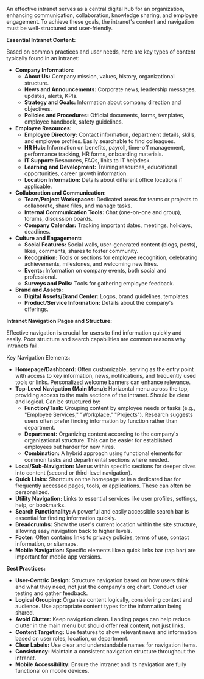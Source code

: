 An effective intranet serves as a central digital hub for an organization, enhancing communication, collaboration, knowledge sharing, and employee engagement. To achieve these goals, the intranet's content and navigation must be well-structured and user-friendly.

**Essential Intranet Content:**

Based on common practices and user needs, here are key types of content typically found in an intranet:

*   **Company Information:**
    *   **About Us:** Company mission, values, history, organizational structure.
    *   **News and Announcements:** Corporate news, leadership messages, updates, alerts, KPIs.
    *   **Strategy and Goals:** Information about company direction and objectives.
    *   **Policies and Procedures:** Official documents, forms, templates, employee handbook, safety guidelines.
*   **Employee Resources:**
    *   **Employee Directory:** Contact information, department details, skills, and employee profiles. Easily searchable to find colleagues.
    *   **HR Hub:** Information on benefits, payroll, time-off management, performance tracking, HR forms, onboarding materials.
    *   **IT Support:** Resources, FAQs, links to IT helpdesk.
    *   **Learning and Development:** Training resources, educational opportunities, career growth information.
    *   **Location Information:** Details about different office locations if applicable.
*   **Collaboration and Communication:**
    *   **Team/Project Workspaces:** Dedicated areas for teams or projects to collaborate, share files, and manage tasks.
    *   **Internal Communication Tools:** Chat (one-on-one and group), forums, discussion boards.
    *   **Company Calendar:** Tracking important dates, meetings, holidays, deadlines.
*   **Culture and Engagement:**
    *   **Social Features:** Social walls, user-generated content (blogs, posts), likes, comments, shares to foster community.
    *   **Recognition:** Tools or sections for employee recognition, celebrating achievements, milestones, and welcoming new hires.
    *   **Events:** Information on company events, both social and professional.
    *   **Surveys and Polls:** Tools for gathering employee feedback.
*   **Brand and Assets:**
    *   **Digital Assets/Brand Center:** Logos, brand guidelines, templates.
    *   **Product/Service Information:** Details about the company's offerings.

**Intranet Navigation Pages and Structure:**

Effective navigation is crucial for users to find information quickly and easily. Poor structure and search capabilities are common reasons why intranets fail.

Key Navigation Elements:

*   **Homepage/Dashboard:** Often customizable, serving as the entry point with access to key information, news, notifications, and frequently used tools or links. Personalized welcome banners can enhance relevance.
*   **Top-Level Navigation (Main Menu):** Horizontal menu across the top, providing access to the main sections of the intranet. Should be clear and logical. Can be structured by:
    *   **Function/Task:** Grouping content by employee needs or tasks (e.g., "Employee Services," "Workplace," "Projects"). Research suggests users often prefer finding information by function rather than department.
    *   **Department:** Organizing content according to the company's organizational structure. This can be easier for established employees but harder for new hires.
    *   **Combination:** A hybrid approach using functional elements for common tasks and departmental sections where needed.
*   **Local/Sub-Navigation:** Menus within specific sections for deeper dives into content (second or third-level navigation).
*   **Quick Links:** Shortcuts on the homepage or in a dedicated bar for frequently accessed pages, tools, or applications. These can often be personalized.
*   **Utility Navigation:** Links to essential services like user profiles, settings, help, or bookmarks.
*   **Search Functionality:** A powerful and easily accessible search bar is essential for finding information quickly.
*   **Breadcrumbs:** Show the user's current location within the site structure, allowing easy navigation back to higher levels.
*   **Footer:** Often contains links to privacy policies, terms of use, contact information, or sitemaps.
*   **Mobile Navigation:** Specific elements like a quick links bar (tap bar) are important for mobile app versions.

**Best Practices:**

*   **User-Centric Design:** Structure navigation based on how users think and what they need, not just the company's org chart. Conduct user testing and gather feedback.
*   **Logical Grouping:** Organize content logically, considering context and audience. Use appropriate content types for the information being shared.
*   **Avoid Clutter:** Keep navigation clean. Landing pages can help reduce clutter in the main menu but should offer real content, not just links.
*   **Content Targeting:** Use features to show relevant news and information based on user roles, location, or department.
*   **Clear Labels:** Use clear and understandable names for navigation items.
*   **Consistency:** Maintain a consistent navigation structure throughout the intranet.
*   **Mobile Accessibility:** Ensure the intranet and its navigation are fully functional on mobile devices.
